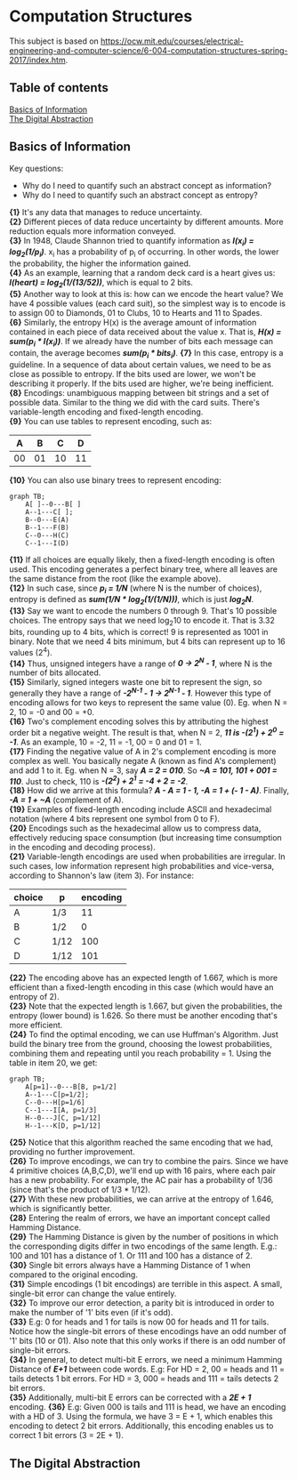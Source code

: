 # Computation Structures

This subject is based on https://ocw.mit.edu/courses/electrical-engineering-and-computer-science/6-004-computation-structures-spring-2017/index.htm.

## Table of contents
[Basics of Information](#basics-of-information)  
[The Digital Abstraction](#the-digital-abstraction)  


## Basics of Information

Key questions:
- Why do I need to quantify such an abstract concept as information?
- Why do I need to quantify such an abstract concept as entropy?


**{1}** It's any data that manages to reduce uncertainty.  
**{2}** Different pieces of data reduce uncertainty by different amounts. More reduction equals more information conveyed.  
**{3}** In 1948, Claude Shannon tried to quantify information as ***I(x<sub>i</sub>) = log<sub>2</sub>(1/p<sub>i</sub>)***.  x<sub>i</sub> has a probability of p<sub>i</sub> of occurring. In other words, the lower the probability, the higher the information gained.  
**{4}** As an example, learning that a random deck card is a heart gives us: ***I(heart) = log<sub>2</sub>(1/(13/52))***, which is equal to 2 bits.  
**{5}** Another way to look at this is: how can we encode the heart value? We have 4 possible values (each card suit), so the simplest way is to encode is to assign 00 to Diamonds, 01 to Clubs, 10 to Hearts and 11 to Spades.  
**{6}** Similarly, the entropy H(x) is the average amount of information contained in each piece of data received about the value x. That is, ***H(x) = sum(p<sub>i</sub> * I(x<sub>i</sub>))***. If we already have the number of bits each message can contain, the average becomes ***sum(p<sub>i</sub> * bits<sub>i</sub>)***.
**{7}** In this case, entropy is a guideline. In a sequence of data about certain values, we need to be as close as possible to entropy. If the bits used are lower, we won't be describing it properly. If the bits used are higher, we're being inefficient.  
**{8}** Encodings: unambiguous mapping between bit strings and a set of possible data. Similar to the thing we did with the card suits. There's variable-length encoding and fixed-length encoding.  
**{9}** You can use tables to represent encoding, such as:  

| A  | B  | C  | D  |
|----|----|----|----|
| 00 | 01 | 10 | 11 |

**{10}** You can also use binary trees to represent encoding:  
```mermaid
graph TB;
    A[ ]--0---B[ ]
    A--1---C[ ];
    B--0---E(A)
    B--1---F(B)
    C--0---H(C)
    C--1---I(D)
```
**{11}** If all choices are equally likely, then a fixed-length encoding is often used. This encoding generates a perfect binary tree, where all leaves are the same distance from the root (like the example above).  
**{12}** In such case, since ***p<sub>i</sub> = 1/N*** (where N is the number of choices), entropy is defined as ***sum(1/N * log<sub>2</sub>(1/(1/N)))***, which is just ***log<sub>2</sub>N***.  
**{13}** Say we want to encode the numbers 0 through 9. That's 10 possible choices. The entropy says that we need log<sub>2</sub>10 to encode it. That is 3.32 bits, rounding up to 4 bits, which is correct! 9 is represented as 1001 in binary. Note that we need 4 bits minimum, but 4 bits can represent up to 16 values (2<sup>4</sup>).  
**{14}** Thus, unsigned integers have a range of ***0 -> 2<sup>N</sup> - 1***, where N is the number of bits allocated.  
**{15}** Similarly, signed integers waste one bit to represent the sign, so generally they have a range of ***-2<sup>N-1</sup> - 1 -> 2<sup>N-1</sup> - 1***. However this type of encoding allows for two keys to represent the same value (0). Eg. when N = 2, 10 = -0 and 00 = +0.  
**{16}** Two's complement encoding solves this by attributing the highest order bit a negative weight. The result is that, when N = 2, ***11 is -(2<sup>1</sup>) + 2<sup>0</sup> = -1***. As an example, 10 = -2, 11 = -1, 00 = 0 and 01 = 1.  
**{17}** Finding the negative value of A in 2's complement encoding is more complex as well. You basically negate A (known as find A's complement) and add 1 to it. Eg. when N = 3, say ***A = 2 = 010***. So ***~A = 101, 101 + 001 = 110***. Just to check, 110 is ***-(2<sup>2</sup>) + 2<sup>1</sup> = -4 + 2 = -2***.  
**{18}** How did we arrive at this formula? ***A - A = 1 - 1, -A = 1 + (- 1 - A)***. Finally, ***-A = 1 + ~A*** (complement of A).  
**{19}** Examples of fixed-length encoding include ASCII and hexadecimal notation (where 4 bits represent one symbol from 0 to F).  
**{20}** Encodings such as the hexadecimal allow us to compress data, effectively reducing space consumption (but increasing time consumption in the encoding and decoding process).  
**{21}** Variable-length encodings are used when probabilities are irregular. In such cases, low information represent high probabilities and vice-versa, according to Shannon's law (item 3). For instance:  

| choice | p    | encoding |
|--------|------|----------|
| A      | 1/3  | 11       |
| B      | 1/2  | 0        |
| C      | 1/12 | 100      |
| D      | 1/12 | 101      |

**{22}** The encoding above has an expected length of 1.667, which is more efficient than a fixed-length encoding in this case (which would have an entropy of 2).  
**{23}** Note that the expected length is 1.667, but given the probabilities, the entropy (lower bound) is 1.626. So there must be another encoding that's more efficient.  
**{24}** To find the optimal encoding, we can use Huffman's Algorithm. Just build the binary tree from the ground, choosing the lowest probabilities, combining them and repeating until you reach probability = 1. Using the table in item 20, we get:  
```mermaid
graph TB;
    A[p=1]--0---B[B, p=1/2]
    A--1---C[p=1/2];
    C--0---H[p=1/6]
    C--1---I[A, p=1/3]
    H--0---J[C, p=1/12]
    H--1---K[D, p=1/12]
```    
**{25}** Notice that this algorithm reached the same encoding that we had, providing no further improvement.  
**{26}** To improve encodings, we can try to combine the pairs. Since we have 4 primitive choices (A,B,C,D), we'll end up with 16 pairs, where each pair has a new probability. For example, the AC pair has a probability of 1/36 (since that's the product of 1/3 * 1/12).  
**{27}** With these new probabilities, we can arrive at the entropy of 1.646, which is significantly better.  
**{28}** Entering the realm of errors, we have an important concept called Hamming Distance.  
**{29}** The Hamming Distance is given by the number of positions in which the corresponding digits differ in two encodings of the same length. E.g.: 100 and 101 has a distance of 1. Or 111 and 100 has a distance of 2.  
**{30}** Single bit errors always have a Hamming Distance of 1 when compared to the original encoding.  
**{31}** Simple encodings (1 bit encodings) are terrible in this aspect. A small, single-bit error can change the value entirely.  
**{32}** To improve our error detection, a parity bit is introduced in order to make the number of '1' bits even (if it's odd).  
**{33}** E.g: 0 for heads and 1 for tails is now 00 for heads and 11 for tails. Notice how the single-bit errors of these encodings have an odd number of '1' bits (10 or 01). Also note that this only works if there is an odd number of single-bit errors.  
**{34}** In general, to detect multi-bit E errors, we need a minimum Hamming Distance of ***E+1*** between code words. E.g: For HD = 2, 00 = heads and 11 = tails detects 1 bit errors. For HD = 3, 000 = heads and 111 = tails detects 2 bit errors.  
**{35}** Additionally, multi-bit E errors can be corrected with a ***2E + 1*** encoding. 
**{36}** E.g: Given 000 is tails and 111 is head, we have an encoding with a HD of 3. Using the formula, we have 3 = E + 1, which enables this encoding to detect 2 bit errors. Additionally, this encoding enables us to correct 1 bit errors (3 = 2E + 1).

## The Digital Abstraction

